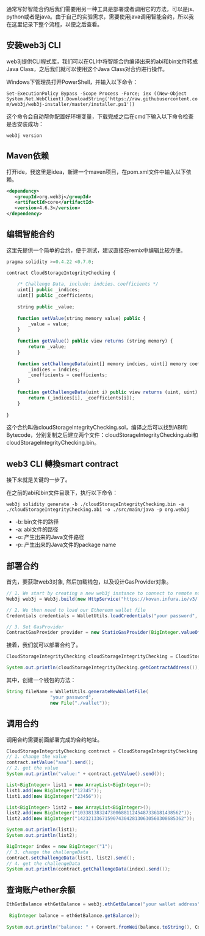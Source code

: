 通常写好智能合约后我们需要用另一种工具是部署或者调用它的方法，可以是js、python或者是java。由于自己的实验需求，需要使用java调用智能合约，所以我在这里记录下整个流程，以便之后查看。

## 安装web3j CLI

web3j提供CLI程式库，我们可以在CLI中将智能合约编译出来的abi和bin文件转成Java Class，之后我们就可以使用这个Java Class对合约进行操作。

Windows下管理员打开PowerShell，并输入以下命令：

`Set-ExecutionPolicy Bypass -Scope Process -Force; iex ((New-Object System.Net.WebClient).DownloadString('https://raw.githubusercontent.com/web3j/web3j-installer/master/installer.ps1'))`

这个命令会自动帮你配置好环境变量，下载完成之后在cmd下输入以下命令检查是否安装成功：

`web3j version`

## Maven依赖

打开ide，我这里是idea，新建一个maven项目，在pom.xml文件中输入以下依赖。

```xml
<dependency>
   <groupId>org.web3j</groupId>
   <artifactId>core</artifactId>
   <version>4.6.3</version>
</dependency>
```

## 编辑智能合约

这里先提供一个简单的合约，便于测试，建议直接在remix中编辑比较方便。

```js
pragma solidity >=0.4.22 <0.7.0;

contract CloudStorageIntegrityChecking {
    
    /* Challenge Data, include: indcies、coefficients */
    uint[] public _indices;
    uint[] public _coefficients;
    
    string public _value;
    
    function setValue(string memory value) public {
        _value = value;
    }
    
    function getValue() public view returns (string memory) {
        return _value;
    }
    
    function setChallengeData(uint[] memory indcies, uint[] memory coefficients) public {
        _indices = indcies;
        _coefficients = coefficients;
    }
    
    function getChallengeData(uint i) public view returns (uint, uint) {
        return (_indices[i], _coefficients[i]);
    }
    
}
```

这个合约叫做cloudStorageIntegrityChecking.sol，编译之后可以找到ABI和Bytecode，分别复制之后建立两个文件：cloudStorageIntegrityChecking.abi和cloudStorageIntegrityChecking.bin。

## web3 CLI 轉換smart contract

接下来就是关键的一步了。

在之前的abi和bin文件目录下，执行以下命令：

`web3j solidity generate -b ./cloudStorageIntegrityChecking.bin -a ./cloudStorageIntegrityChecking.abi -o ./src/main/java -p org.web3j`

- -b: bin文件的路径
- -a: abi文件的路径
- -o: 产生出来的Java文件路径
- -p: 产生出来的Java文件的package name

## 部署合约

首先，要获取web3对象, 然后加载钱包，以及设计GasProvider对象。

```java
// 1. We start by creating a new web3j instance to connect to remote nodes on the network.
Web3j web3j = Web3j.build(new HttpService("https://kovan.infura.io/v3/...."));

// 2. We then need to load our Ethereum wallet file 
Credentials credentials = WalletUtils.loadCredentials("your password", "./wallet/UTC--......json");

// 3. Set GasProvider
ContractGasProvider provider = new StaticGasProvider(BigInteger.valueOf(20000000000L), BigInteger.valueOf(1000000L)); // 20 Gwei, GasLimit 1000000
```

接着，我们就可以部署合约了。
```java
CloudStorageIntegrityChecking cloudStorageIntegrityChecking = CloudStorageIntegrityChecking.deploy(web3j, credentials, provider).send();

System.out.println(cloudStorageIntegrityChecking.getContractAddress());
```

其中，创建一个钱包的方法：
```java
String fileName = WalletUtils.generateNewWalletFile(
                "your password",
                new File("./wallet"));
```
## 调用合约

调用合约需要前面部署完成的合约地址。
```java
CloudStorageIntegrityChecking contract = CloudStorageIntegrityChecking.load("0x your contract address", web3j, credentials, provider);
// 1. change the value
contract.setValue("aaa").send();
// 2. get the value
System.out.println("value:" + contract.getValue().send());

List<BigInteger> list1 = new ArrayList<BigInteger>();
list1.add(new BigInteger("12345"));
list1.add(new BigInteger("23456"));

List<BigInteger> list2 = new ArrayList<BigInteger>();
list2.add(new BigInteger("10338138324730068811245487336181438562"));
list2.add(new BigInteger("142321336715907430428130630560308685362"));

System.out.println(list1);
System.out.println(list2);

BigInteger index = new BigInteger("1");
// 3. change the challengeData
contract.setChallengeData(list1, list2).send();
// 4. get the challengeData
System.out.println(contract.getChallengeData(index).send());
```

## 查询账户ether余额

```java
EthGetBalance ethGetBalance = web3j.ethGetBalance("your wallet address", DefaultBlockParameterName.LATEST).sendAsync().get();
 
 BigInteger balance = ethGetBalance.getBalance();
 
System.out.println("balance: " + Convert.fromWei(balance.toString(), Convert.Unit.ETHER));
```

